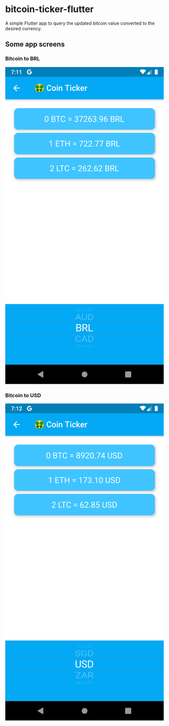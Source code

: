# bitcoin-ticker-flutter
 A simple Flutter app to query the updated bitcoin value converted to the desired currency.

## Some app screens

### Bitcoin to BRL
![](https://github.com/ivanseibel/assets/blob/master/img/bitcoin-ticker/Screenshot_1579288301.png)

### Bitcoin to USD
![](https://github.com/ivanseibel/assets/blob/master/img/bitcoin-ticker/Screenshot_1579288322.png)